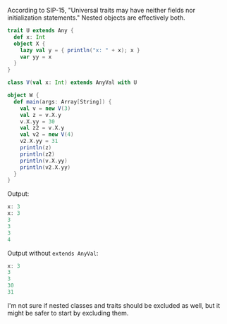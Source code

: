According to SIP-15, "Universal traits may have neither fields nor initialization statements."  Nested objects are effectively both.

```scala
trait U extends Any {
  def x: Int
  object X {
    lazy val y = { println("x: " + x); x }
    var yy = x
  }
}

class V(val x: Int) extends AnyVal with U

object W {
  def main(args: Array[String]) {
    val v = new V(3)
    val z = v.X.y
    v.X.yy = 30
    val z2 = v.X.y
    val v2 = new V(4)
    v2.X.yy = 31
    println(z)
    println(z2)
    println(v.X.yy)
    println(v2.X.yy)
  }
}
```

Output:
```scala
x: 3
x: 3
3
3
3
4
```

Output without `extends AnyVal`:
```scala
x: 3
3
3
30
31
```

I'm not sure if nested classes and traits should be excluded as well, but it might be safer to start by excluding them.
